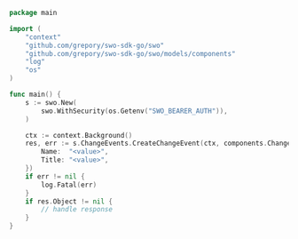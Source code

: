 <!-- Start SDK Example Usage [usage] -->
```go
package main

import (
	"context"
	"github.com/grepory/swo-sdk-go/swo"
	"github.com/grepory/swo-sdk-go/swo/models/components"
	"log"
	"os"
)

func main() {
	s := swo.New(
		swo.WithSecurity(os.Getenv("SWO_BEARER_AUTH")),
	)

	ctx := context.Background()
	res, err := s.ChangeEvents.CreateChangeEvent(ctx, components.ChangeEvent{
		Name:  "<value>",
		Title: "<value>",
	})
	if err != nil {
		log.Fatal(err)
	}
	if res.Object != nil {
		// handle response
	}
}

```
<!-- End SDK Example Usage [usage] -->